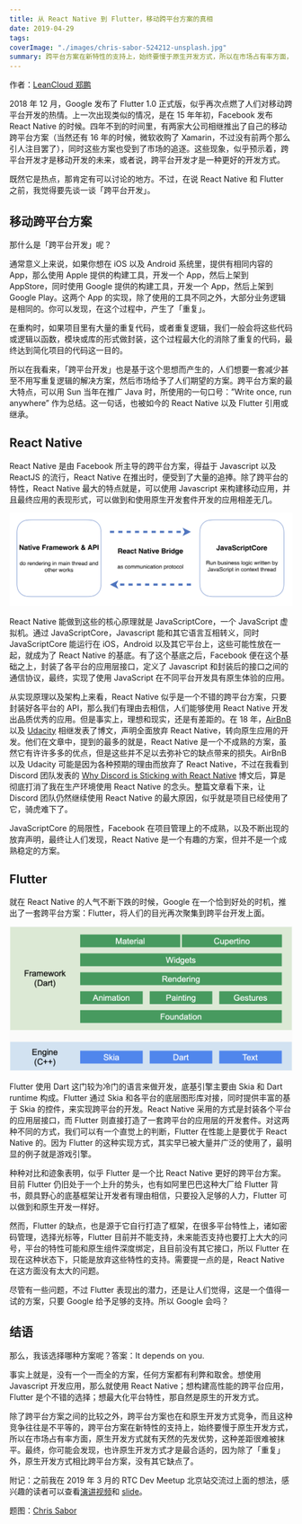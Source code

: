 ```yaml
---
title: 从 React Native 到 Flutter，移动跨平台方案的真相
date: 2019-04-29
tags:
coverImage: "./images/chris-sabor-524212-unsplash.jpg"
summary: 跨平台方案在新特性的支持上，始终要慢于原生开发方式，所以在市场占有率方面，原生开发方式就有天然的先发优势，这种差距很难被抹平。最终，你可能会发现，也许原生开发方式才是最合适的，因为除了「重复」外，原生开发方式相比跨平台方案，没有其它缺点了。
---
```


作者：[LeanCloud 郑鹏](https://github.com/zapcannon87)

2018 年 12 月，Google 发布了 Flutter 1.0 正式版，似乎再次点燃了人们对移动跨平台开发的热情。上一次出现类似的情况，是在 15 年年初，Facebook 发布 React Native 的时候。四年不到的时间里，有两家大公司相继推出了自己的移动跨平台方案（当然还有 16 年的时候，微软收购了 Xamarin，不过没有前两个那么引人注目罢了），同时这些方案也受到了市场的追逐。这些现象，似乎预示着，跨平台开发才是移动开发的未来，或者说，跨平台开发才是一种更好的开发方式。

既然它是热点，那肯定有可以讨论的地方。不过，在说 React Native 和 Flutter 之前，我觉得要先谈一谈「跨平台开发」。

## 移动跨平台方案

那什么是「跨平台开发」呢？

通常意义上来说，如果你想在 iOS 以及 Android 系统里，提供有相同内容的 App，那么使用 Apple 提供的构建工具，开发一个 App，然后上架到 AppStore，同时使用 Google 提供的构建工具，开发一个 App，然后上架到 Google Play。这两个 App 的实现，除了使用的工具不同之外，大部分业务逻辑是相同的。你可以发现，在这个过程中，产生了「重复」。

在重构时，如果项目里有大量的重复代码，或者重复逻辑，我们一般会将这些代码或逻辑以函数，模块或库的形式做封装，这个过程最大化的消除了重复的代码，最终达到简化项目的代码这一目的。

所以在我看来，「跨平台开发」也是基于这个思想而产生的，人们想要一套减少甚至不用写重复逻辑的解决方案，然后市场给予了人们期望的方案。跨平台方案的最大特点，可以用 Sun 当年在推广 Java 时，所使用的一句口号：”Write once, run anywhere” 作为总结。这一句话，也被如今的 React Native 以及 Flutter 引用或继承。

## React Native

React Native 是由 Facebook 所主导的跨平台方案，得益于 Javascript 以及 ReactJS 的流行，React Native 在推出时，便受到了大量的追捧。除了跨平台的特性，React Native 最大的特点就是，可以使用 Javascript 来构建移动应用，并且最终应用的表现形式，可以做到和使用原生开发套件开发的应用相差无几。

![React Native](images/react-native-protocol.png)

React Native 能做到这些的核心原理就是 JavaScriptCore，一个 JavaScript 虚拟机。通过 JavaScriptCore，Javascript 能和其它语言互相转义，同时 JavaScriptCore 能运行在 iOS，Android 以及其它平台上，这些可能性放在一起，就成为了 React Native 的基底。有了这个基底之后，Facebook 便在这个基础之上，封装了各平台的应用层接口，定义了 Javascript 和封装后的接口之间的通信协议，最终，实现了使用 JavaScript 在不同平台开发具有原生体验的应用。

从实现原理以及架构上来看，React Native 似乎是一个不错的跨平台方案，只要封装好各平台的 API，那么我们有理由去相信，人们能够使用 React Native 开发出品质优秀的应用。但是事实上，理想和现实，还是有差距的。在 18 年，[AirBnB](https://medium.com/airbnb-engineering/react-native-at-airbnb-f95aa460be1c) 以及 [Udacity](https://engineering.udacity.com/react-native-a-retrospective-from-the-mobile-engineering-team-at-udacity-89975d6a8102) 相继发表了博文，声明全面放弃 React Native，转向原生应用的开发。他们在文章中，提到的最多的就是，React Native 是一个不成熟的方案，虽然它有许许多多的优点，但是这些并不足以去弥补它的缺点带来的损失。AirBnB 以及 Udacity 可能是因为各种预期的理由而放弃了 React Native，不过在我看到 Discord 团队发表的 [Why Discord is Sticking with React Native](https://blog.discordapp.com/why-discord-is-sticking-with-react-native-ccc34be0d427) 博文后，算是彻底打消了我在生产环境使用 React Native 的念头。整篇文章看下来，让 Discord 团队仍然继续使用 React Native 的最大原因，似乎就是项目已经使用了它，骑虎难下了。

JavaScriptCore 的局限性，Facebook 在项目管理上的不成熟，以及不断出现的放弃声明，最终让人们发现，React Native 是一个有趣的方案，但并不是一个成熟稳定的方案。

## Flutter

就在 React Native 的人气不断下跌的时候，Google 在一个恰到好处的时机，推出了一套跨平台方案：Flutter，将人们的目光再次聚集到跨平台开发上面。

![Flutter](images/flutter-arch.png)

Flutter 使用 Dart 这门较为冷门的语言来做开发，底基引擎主要由 Skia 和 Dart runtime 构成。Flutter 通过 Skia 和各平台的底层图形库对接，同时提供丰富的基于 Skia 的控件，来实现跨平台的开发。React Native 采用的方式是封装各个平台的应用层接口，而 Flutter 则直接打造了一套跨平台的应用层的开发套件。对这两种不同的方式，我们可以有一个直觉上的判断，Flutter 在性能上是要优于 React Native 的。因为 Flutter 的这种实现方式，其实早已被大量并广泛的使用了，最明显的例子就是游戏引擎。

种种对比和迹象表明，似乎 Flutter 是一个比 React Native 更好的跨平台方案。目前 Flutter 仍旧处于一个上升的势头，也有如阿里巴巴这种大厂给 Flutter 背书，颇具野心的底基框架让开发者有理由相信，只要投入足够的人力，Flutter 可以做到和原生开发一样好。

然而，Flutter 的缺点，也是源于它自行打造了框架，在很多平台特性上，诸如密码管理，选择光标等，Flutter 目前并不能支持，未来能否支持也要打上大大的问号，平台的特性可能和原生组件深度绑定，且目前没有其它接口，所以 Flutter 在现在这种状态下，只能是放弃这些特性的支持。需要提一点的是，React Native 在这方面没有太大的问题。

尽管有一些问题，不过 Flutter 表现出的潜力，还是让人们觉得，这是一个值得一试的方案，只要 Google 给予足够的支持。所以 Google 会吗？

## 结语

那么，我该选择哪种方案呢？答案：It depends on you.

事实上就是，没有一个一而全的方案，任何方案都有利弊和取舍。想使用 Javascript 开发应用，那么就使用 React Native；想构建高性能的跨平台应用，Flutter 是个不错的选择；想最大化平台特性，那自然是原生的开发方式。

除了跨平台方案之间的比较之外，跨平台方案也在和原生开发方式竞争，而且这种竞争往往是不平等的，跨平台方案在新特性的支持上，始终要慢于原生开发方式，所以在市场占有率方面，原生开发方式就有天然的先发优势，这种差距很难被抹平。最终，你可能会发现，也许原生开发方式才是最合适的，因为除了「重复」外，原生开发方式相比跨平台方案，没有其它缺点了。

附记：之前我在 2019 年 3 月的 RTC Dev Meetup 北京站交流过上面的想法，感兴趣的读者可以查看[演讲视频][video]和 [slide](slides/RTCmeetup.pdf)。

[video]: https://www.bilibili.com/video/av47506078/

题图：[Chris Sabor](https://unsplash.com/photos/qlaot0VrqTM)
